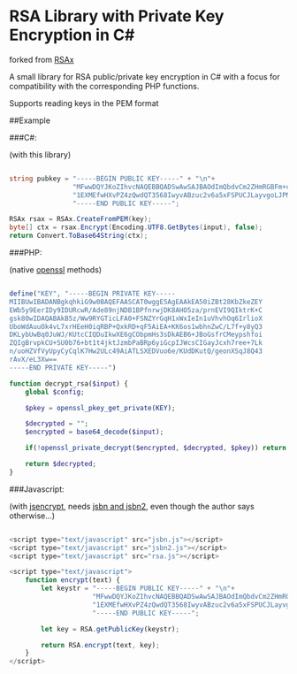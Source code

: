 RSA Library with Private Key Encryption in C#
=============================================

forked from [RSAx](https://www.codeproject.com/articles/421656/rsa-library-with-private-key-encryption-in-csharp)

A small library for RSA public/private key encryption in C# with a focus for compatibility with the corresponding PHP functions.

Supports reading keys in the PEM format


##Example

###C#:

(with this library)

~~~csharp

string pubkey = "-----BEGIN PUBLIC KEY-----" + "\n"+
                "MFwwDQYJKoZIhvcNAQEBBQADSwAwSAJBAOdImQbdvCm2ZHmRGBFm+cvRHqyA8vSA" + "\n"+
                "1EXMEfwHXvPZ4zQwdQT3568IwyvABzuc2v6a5xFSPUCJLayvgoLJPNMCAwEAAQ==" + "\n"+
                "-----END PUBLIC KEY-----";

RSAx rsax = RSAx.CreateFromPEM(key);
byte[] ctx = rsax.Encrypt(Encoding.UTF8.GetBytes(input), false);
return Convert.ToBase64String(ctx);

~~~

###PHP:

(native [openssl](http://php.net/manual/en/book.openssl.php) methods)

~~~php

define("KEY", "-----BEGIN PRIVATE KEY-----
MIIBUwIBADANBgkqhkiG9w0BAQEFAASCAT0wggE5AgEAAkEA50iZBt28KbZkeZEY
EWb5y9EerIDy9IDURcwR/Ade89njNDB1BPfnrwjDK8AHO5za/prnEVI9QIktrK+C
gsk80wIDAQABAkB5z/Ww9RYGTicLFA0+FSNZYrGqH1xWxIeIn1uVhvhOq6IrlioX
UboWdAuuOk4vL7xrHEeH0iqRBP+QxkRD+qF5AiEA+KK6os1wbhnZwC/L7f+y8yQ3
DKLybUwBq0JuWJ/KUtcCIQDuIkwXE6gCObpmHs3sDkAEB6+JBoGsfrCMeypshfoi
ZQIgBrvpkCU+SU0b76+bt1t4jktJzmbPaBRp6yiGcpIJWcsCIGayJcxh7ree+7Lk
n/uoHZVfVyUpyCyCqlK7Hw2ULc49AiATLSXEDVuo6e/KUdDKutQ/geonXSqJ8Q43
rAvX/eL3Xw==
-----END PRIVATE KEY-----")

function decrypt_rsa($input) {
	global $config;

	$pkey = openssl_pkey_get_private(KEY);

	$decrypted = "";
	$encrypted = base64_decode($input);

	if(!openssl_private_decrypt($encrypted, $decrypted, $pkey)) return false;

	return $decrypted;
}

~~~

###Javascript:

(with [jsencrypt](https://github.com/travist/jsencrypt), needs [jsbn and jsbn2](http://www-cs-students.stanford.edu/%7Etjw/jsbn/), even though the author says otherwise...)

~~~javascript

<script type="text/javascript" src="jsbn.js"></script>
<script type="text/javascript" src="jsbn2.js"></script>
<script type="text/javascript" src="rsa.js"></script>

<script type="text/javascript">
    function encrypt(text) {
		let keystr = "-----BEGIN PUBLIC KEY-----" + "\n"+
		             "MFwwDQYJKoZIhvcNAQEBBQADSwAwSAJBAOdImQbdvCm2ZHmRGBFm+cvRHqyA8vSA" + "\n"+
		             "1EXMEfwHXvPZ4zQwdQT3568IwyvABzuc2v6a5xFSPUCJLayvgoLJPNMCAwEAAQ==" + "\n"+
		             "-----END PUBLIC KEY-----";

		let key = RSA.getPublicKey(keystr);

		return RSA.encrypt(text, key);
	}
</script>
~~~